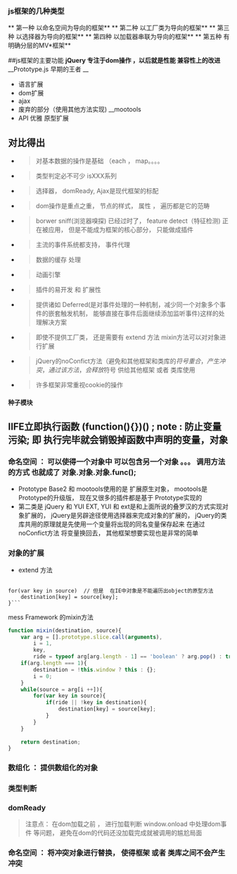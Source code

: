 ### js框架的几种类型
** 第一种 以命名空间为导向的框架**
** 第二种 以工厂类为导向的框架**
** 第三种 以选择器为导向的框架**
** 第四种 以加载器串联为导向的框架**
** 第五种 有明确分层的MV*框架**

##js框架的主要功能
__jQuery 专注于dom操作 ，以后就是性能 兼容性上的改进__
__Prototype.js 早期的王者 __
* 语言扩展
* dom扩展
* ajax
* 废弃的部分（使用其他方法实现)
__mootools
* API 优雅  原型扩展

## 对比得出 
* >对基本数据的操作是基础 （each ， map。。。。
* >类型判定必不可少 isXXX系列
* >选择器， domReady, Ajax是现代框架的标配
* >dom操作是重点之重， 节点的样式， 属性 ， 遍历都是它的范畴
* >borwer sniff(浏览器嗅探) 已经过时了， feature detect（特征检测) 正在被应用， 但是不能成为框架的核心部分， 只能做成插件
* >主流的事件系统都支持， 事件代理
* >数据的缓存 处理
* >动画引擎
* >插件的易开发 和 扩展性
* >提供诸如 Deferred(是对事件处理的一种机制，减少同一个对象多个事件的嵌套触发机制， 能够直接在事件后面继续添加监听事件)这样的处理解决方案
* >即使不提供工厂类， 还是需要有 extend 方法 mixin方法可以对对象进行扩展
* >jQuery的noConfict方法（避免和其他框架和类库的$符号重合 ，产生冲突， 通过该方法，会释放$符号 供给其他框架 或者 类库使用
* >许多框架非常重视cookie的操作

#### 种子模块
## IIFE立即执行函数  (function(){})() ; note : 防止变量污染; 即 执行完毕就会销毁掉函数中声明的变量，对象
### 命名空间 ： 可以使得一个对象中  可以包含另一个对象 。。。 调用方法的方式  也就成了 对象.对象.对象.func();
* Prototype Base2 和 mootools使用的是 扩展原生对象， mootools是Prototype的升级版， 现在又很多的插件都是基于 Prototype实现的
* 第二类是 jQuery 和 YUI EXT,  YUI 和 ext是和上面所说的叠罗汉的方式实现对象扩展的， jQuery是另辟途径使用选择器来完成对象的扩展的，  jQuery的类库共用的原理就是先使用一个变量将出现的同名变量保存起来 在通过 noConfict方法  将变量换回去， 其他框架想要实现也是非常的简单

### 对象的扩展
* extend 方法  
> ```function extend (destination, source){
	for(var key in source)  // 但是  在IE中对象是不能遍历出object的原型方法
		destination[key] = source[key];
	}```
	
mess Framework 的mixin方法
``` javascript
function mixin(destination, source){
	var arg = [].prototype.slice.call(arguments),
		i = 1,
		key,
		ride = typeof arg[arg.length - 1] == 'boolean' ? arg.pop() : true; // 判断是否覆写同名属性
	if(arg.length === 1){
		destination = !this.window ? this : {};
		i = 0;
	}
	while(source = arg[i ++]){
		for(var key in source){
			if(ride || !key in destination){
				destination[key] = source[key];
			}
		}
	}
	
	return destination;
}
```

### 数组化 ： 提供数组化的对象
### 类型判断
### domReady
> 注意点： 在dom加载之前 ， 进行加载判断 window.onload 中处理dom事件 等问题， 避免在dom的代码还没加载完成就被调用的尴尬局面
### 命名空间 ： 将冲突对象进行替换， 使得框架 或者 类库之间不会产生冲突

	
	

